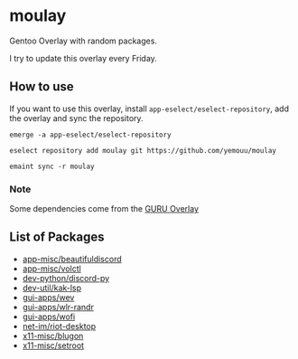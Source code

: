# moulay
Gentoo Overlay with random packages.

I try to update this overlay every Friday.

## How to use
If you want to use this overlay, install `app-eselect/eselect-repository`, add the overlay and sync the repository.

```
emerge -a app-eselect/eselect-repository

eselect repository add moulay git https://github.com/yemouu/moulay

emaint sync -r moulay
```

### Note
Some dependencies come from the [GURU Overlay](https://wiki.gentoo.org/wiki/Project:GURU)

## List of Packages
 - [app-misc/beautifuldiscord](https://github.com/yemouu/moulay/tree/master/app-misc/beautifuldiscord)
 - [app-misc/volctl](https://github.com/yemouu/moulay/tree/master/app-misc/volctl)
 - [dev-python/discord-py](https://github.com/yemouu/moulay/tree/master/dev-python/discord-py)
 - [dev-util/kak-lsp](https://github.com/yemouu/moulay/tree/master/dev-util/kak-lsp)
 - [gui-apps/wev](https://github.com/yemouu/moulay/tree/master/gui-apps/wev)
 - [gui-apps/wlr-randr](https://github.com/yemouu/moulay/tree/master/gui-apps/wlr-randr)
 - [gui-apps/wofi](https://github.com/yemouu/moulay/tree/master/gui-apps/wofi)
 - [net-im/riot-desktop](https://github.com/yemouu/moulay/tree/master/net-im/riot-desktop)
 - [x11-misc/blugon](https://github.com/yemouu/moulay/tree/master/x11-misc/blugon)
 - [x11-misc/setroot](https://github.com/yemouu/moulay/tree/master/x11-misc/setroot)
